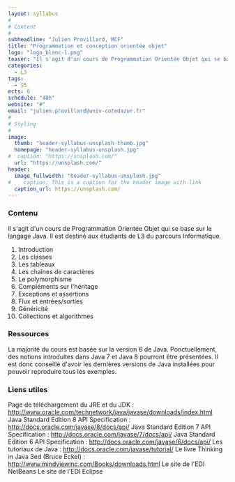 ```yaml
---
layout: syllabus
#
# Content
#
subheadline: "Julien Provillard, MCF"
title: "Programmation et conception orientée objet"
logo: "logo_blanc-l.png"
teaser: "Il s'agit d'un cours de Programmation Orientée Objet qui se base sur le langage Java."
categories:
  - L3
tags:
  - S5
ects: 6
schedule: "48h"
website: "#"
email: "julien.provillard@univ-cotedazur.fr"
#
# Styling
#
image:
  thumb: "header-syllabus-unsplash-thumb.jpg"
  homepage: "header-syllabus-unsplash.jpg"
#  caption: "https://unsplash.com/"
  url: "https://unsplash.com/"
header:
  image_fullwidth: "header-syllabus-unsplash.jpg"
#    caption: This is a caption for the header image with link
  caption_url: https://unsplash.com/  
---
```


###  Contenu ###

Il s'agit d'un cours de Programmation Orientée Objet qui se base sur le langage Java. Il est destiné aux étudiants de L3 du parcours Informatique.

1. Introduction
2. Les classes
3. Les tableaux
4. Les chaînes de caractères
5. Le polymorphisme
6. Compléments sur l'héritage
7. Exceptions et assertions
8. Flux et entrées/sorties
9. Généricité
10. Collections et algorithmes


###  Ressources ###

La majorité du cours est basée sur la version 6 de Java. Ponctuellement, des notions introduites dans Java 7 et Java 8 pourront être présentées. Il est donc conseillé d'avoir les dernières versions de Java installées pour pouvoir reproduire tous les exemples.

### Liens utiles

Page de téléchargement du JRE et du JDK : http://www.oracle.com/technetwork/java/javase/downloads/index.html
Java Standard Edition 8 API Specification : http://docs.oracle.com/javase/8/docs/api/
Java Standard Edition 7 API Specification : http://docs.oracle.com/javase/7/docs/api/
Java Standard Edition 6 API Specification : http://docs.oracle.com/javase/6/docs/api/
Les tutoriaux de Java : http://docs.oracle.com/javase/tutorial/
Le livre Thinking in Java 3ed (Bruce Eckel) : http://www.mindviewinc.com/Books/downloads.html
Le site de l'EDI NetBeans
Le site de l'EDI Eclipse